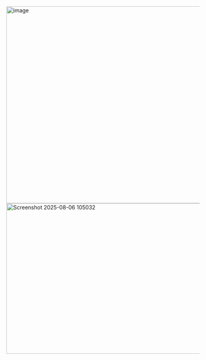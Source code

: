 <img width="705" height="513" alt="image" src="https://github.com/user-attachments/assets/48c8adc4-58b5-4498-8324-e52bc175838e" />


<img width="857" height="392" alt="Screenshot 2025-08-06 105032" src="https://github.com/user-attachments/assets/9489bfa8-73a2-4521-85b6-22052d9afc55" />





